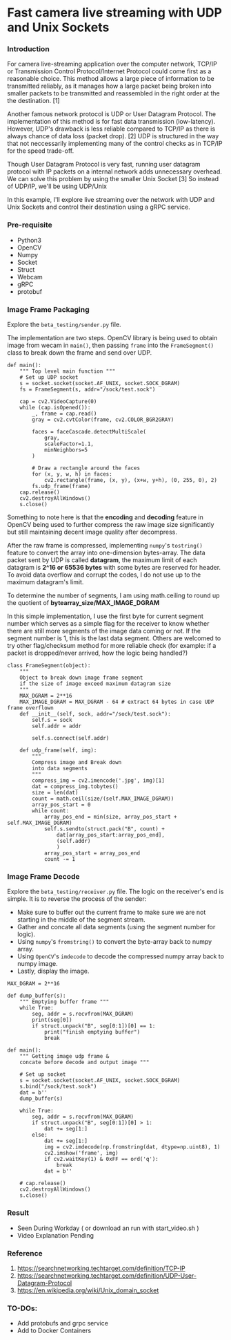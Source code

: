 # Fast camera live streaming with UDP and Unix Sockets

### Introduction

For camera live-streaming application over the computer network, TCP/IP or Transmission Control Protocol/Internet Protocol could come first as a reasonable choice. This method allows a large piece of information to be transmitted reliably, as it manages how a large packet being broken into smaller packets to be transmitted and reassembled in the right order at the the destination. [1] 

Another famous network protocol is UDP or User Datagram Protocol. The implementation of this method is for fast data transmission (low-latency). However, UDP's drawback is less reliable compared to TCP/IP as there is always chance of data loss (packet drop). [2] UDP is structured in the way that not neccessarily implementing many of the control checks as in TCP/IP for the speed trade-off.

Though User Datagram Protocol is very fast, running user datagram protocol with IP packets on a internal network adds unnecessary overhead. We can solve this problem by using the smaller Unix Socket [3] So instead of UDP/IP, we'll be using UDP/Unix

In this example, I'll explore live streaming over the network with UDP and Unix Sockets and control their destination using a gRPC service. 

### Pre-requisite
- Python3
- OpenCV
- Numpy
- Socket
- Struct
- Webcam
- gRPC
- protobuf

### Image Frame Packaging

Explore the `beta_testing/sender.py` file.

The implementation are two steps. OpenCV library is being used to obtain image from wecam in `main()`, then passing `frame` into the `FrameSegment()` class to break down the frame and send over UDP. 

```
def main():
    """ Top level main function """
    # Set up UDP socket
    s = socket.socket(socket.AF_UNIX, socket.SOCK_DGRAM)
    fs = FrameSegment(s, addr="/sock/test.sock")

    cap = cv2.VideoCapture(0)
    while (cap.isOpened()):
        _, frame = cap.read()
        gray = cv2.cvtColor(frame, cv2.COLOR_BGR2GRAY)

        faces = faceCascade.detectMultiScale(
            gray,
            scaleFactor=1.1,
            minNeighbors=5
        )

        # Draw a rectangle around the faces
        for (x, y, w, h) in faces:
            cv2.rectangle(frame, (x, y), (x+w, y+h), (0, 255, 0), 2)
        fs.udp_frame(frame)
    cap.release()
    cv2.destroyAllWindows()
    s.close()
```

Something to note here is that the **encoding** and **decoding** feature in OpenCV being used to further compress the raw image size significantly but still maintaining decent image quality after decompress. 

After the raw frame is compressed, implementing `numpy`'s `tostring()` feature to convert the array into one-dimension bytes-array. The data packet sent by UDP is called **datagram**, the maximum limit of each datagram is **2^16 or 65536 bytes** with some bytes are reserved for header. To avoid data overflow and corrupt the codes, I do not use up to the maximum datagram's limit.

To determine the number of segments, I am using math.ceiling to round up the quotient of **bytearray_size/MAX_IMAGE_DGRAM**

In this simple implementation, I use the first byte for current segment number which serves as a simple flag for the receiver to know whether there are still more segments of the image data coming or not. If the segment number is 1, this is the last data segment. Others are welcomed to try other flag/checksum method for more reliable check (for example: if a packet is dropped/never arrived, how the logic being handled?)

```
class FrameSegment(object):
    """ 
    Object to break down image frame segment
    if the size of image exceed maximum datagram size 
    """
    MAX_DGRAM = 2**16
    MAX_IMAGE_DGRAM = MAX_DGRAM - 64 # extract 64 bytes in case UDP frame overflown
    def __init__(self, sock, addr="/sock/test.sock"):
        self.s = sock
        self.addr = addr

        self.s.connect(self.addr)

    def udp_frame(self, img):
        """ 
        Compress image and Break down
        into data segments 
        """
        compress_img = cv2.imencode('.jpg', img)[1]
        dat = compress_img.tobytes()
        size = len(dat)
        count = math.ceil(size/(self.MAX_IMAGE_DGRAM))
        array_pos_start = 0
        while count:
            array_pos_end = min(size, array_pos_start + self.MAX_IMAGE_DGRAM)
            self.s.sendto(struct.pack("B", count) +
                dat[array_pos_start:array_pos_end], 
                (self.addr)
                )
            array_pos_start = array_pos_end
            count -= 1
```

### Image Frame Decode

Explore the `beta_testing/receiver.py` file.
The logic on the receiver's end is simple. It is to reverse the process of the sender:
- Make sure to buffer out the current frame to make sure we are not starting in the middle of the segment stream.
- Gather and concate all data segments (using the segment number for logic).
- Using `numpy`'s `fromstring()` to convert the byte-array back to numpy array.
- Using `OpenCV`'s `imdecode` to decode the compressed numpy array back to numpy image.
- Lastly, display the image.

```
MAX_DGRAM = 2**16

def dump_buffer(s):
    """ Emptying buffer frame """
    while True:
        seg, addr = s.recvfrom(MAX_DGRAM)
        print(seg[0])
        if struct.unpack("B", seg[0:1])[0] == 1:
            print("finish emptying buffer")
            break

def main():
    """ Getting image udp frame &
    concate before decode and output image """
    
    # Set up socket
    s = socket.socket(socket.AF_UNIX, socket.SOCK_DGRAM)
    s.bind("/sock/test.sock")
    dat = b''
    dump_buffer(s)

    while True:
        seg, addr = s.recvfrom(MAX_DGRAM)
        if struct.unpack("B", seg[0:1])[0] > 1:
            dat += seg[1:]
        else:
            dat += seg[1:]
            img = cv2.imdecode(np.fromstring(dat, dtype=np.uint8), 1)
            cv2.imshow('frame', img)
            if cv2.waitKey(1) & 0xFF == ord('q'):
                break
            dat = b''

    # cap.release()
    cv2.destroyAllWindows()
    s.close()
```

### Result
- Seen During Workday ( or download an run with start_video.sh )
- Video Explanation Pending

### Reference 
1. https://searchnetworking.techtarget.com/definition/TCP-IP
2. https://searchnetworking.techtarget.com/definition/UDP-User-Datagram-Protocol
3. https://en.wikipedia.org/wiki/Unix_domain_socket


### TO-DOs:
- Add protobufs and grpc service
- Add to Docker Containers
